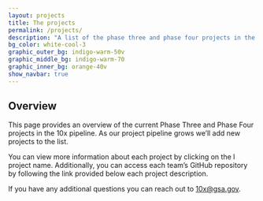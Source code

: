 ```yaml
---
layout: projects
title: The projects
permalink: /projects/
description: "A list of the phase three and phase four projects in the 10x pipeline"
bg_color: white-cool-3
graphic_outer_bg: indigo-warm-50v
graphic_middle_bg: indigo-warm-70
graphic_inner_bg: orange-40v
show_navbar: true
---
```


<h2 class="docs-h2">Overview</h2>

This page provides an overview of the current Phase Three and Phase Four projects in the 10x pipeline. As our project pipeline grows we’ll add new projects to the list.

You can view more information about each project by clicking on the l project name. Additionally, you can access each team’s GitHub repository by following the link provided below each project description.

If you have any additional questions you can reach out to [10x@gsa.gov](mailto:10x@gsa.gov).
